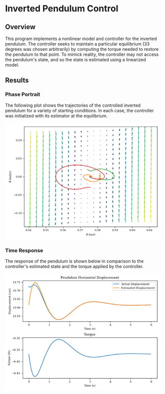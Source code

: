 # Inverted Pendulum Control

## Overview

This program implements a nonlinear model and controller for the inverted pendulum. The controller seeks to maintain a particular equilibrium (33 degrees was chosen arbitrarily) by computing the torque needed to restore the pendulum to that point. To mimick reality, the controller may not access the pendulum's state, and so the state is estimated using a linearized model.

## Results

### Phase Portrait

The following plot shows the trajectories of the controlled inverted pendulum for a variety of starting conditions. In each case, the controller was initialized with its estimator at the equilibrium.

![Controlled inverted pendulum phase portrait](phase-portrait.png)

### Time Response

The response of the pendulum is shown below in comparison to the controller's estimated state and the torque applied by the controller.

![Controlled inverted pendulum time response](time-response.png)
